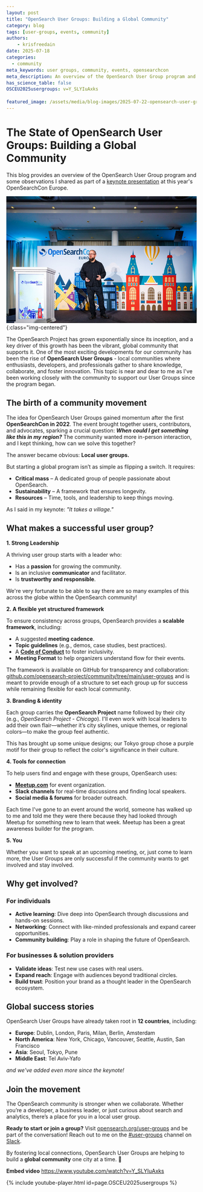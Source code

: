 ```yaml
---
layout: post
title: "OpenSearch User Groups: Building a Global Community"
category: blog
tags: [user-groups, events, community]
authors:
    - krisfreedain
date: 2025-07-18
categories:
  - community
meta_keywords: user groups, community, events, opensearchcon
meta_description: An overview of the OpenSearch User Group program and some observations Kris Freedain shared as part of a keynote presentation at OpenSearchCon Europe 2025.
has_science_table: false
OSCEU2025usergroups: v=Y_SLYIuAxks

featured_image: /assets/media/blog-images/2025-07-22-opensearch-user-groups-building-a-global-community/OSCEU2025-KrisFreedain.jpg
---
```


# The State of OpenSearch User Groups: Building a Global Community

This blog provides an overview of the OpenSearch User Group program and some observations I shared as part of a [keynote presentation](https://www.youtube.com/watch?v=Y_SLYIuAxks&list=PLzgr9zSpws16qm6E3OsNqzR8iFA3eScak&index=20) at this year's OpenSearchCon Europe.

![OpenSearchCon Europe 2025](/assets/media/blog-images/2025-07-22-opensearch-user-groups-building-a-global-community/OSCEU2025-KrisFreedain.jpg){:class="img-centered"}

The OpenSearch Project has grown exponentially since its inception, and a key driver of this growth has been the vibrant, global community that supports it. One of the most exciting developments for our community has been the rise of **OpenSearch User Groups** - local communities where enthusiasts, developers, and professionals gather to share knowledge, collaborate, and foster innovation. This topic is near and dear to me as I've been working closely with the community to support our User Groups since the program began.

## **The birth of a community movement**

The idea for OpenSearch User Groups gained momentum after the first **OpenSearchCon in 2022**. The event brought together users, contributors, and advocates, sparking a crucial question: ***When could I get something like this in my region?*** The community wanted more in-person interaction, and I kept thinking, how can we solve this together?

The answer became obvious: **Local user groups.**

But starting a global program isn’t as simple as flipping a switch. It requires:

* **Critical mass** – A dedicated group of people passionate about OpenSearch.
* **Sustainability** – A framework that ensures longevity.
* **Resources** – Time, tools, and leadership to keep things moving.

As I said in my keynote: *"It takes a village."*

## **What makes a successful user group?**

**1. Strong Leadership**

A thriving user group starts with a leader who:

* Has a **passion** for growing the community.
* Is an inclusive **communicator** and facilitator.
* Is **trustworthy and responsible**.

We're very fortunate to be able to say there are so many examples of this across the globe within the OpenSearch community!

**2. A flexible yet structured framework**

To ensure consistency across groups, OpenSearch provides a **scalable framework**, including:

* A suggested **meeting cadence**.
* **Topic guidelines** (e.g., demos, case studies, best practices).
* A [**Code of Conduct**](https://opensearch.org/code-of-conduct/) to foster inclusivity.
* **Meeting Format** to help organizers understand flow for their events.

The framework is available on GitHub for transparency and collaboration:
[github.com/opensearch-project/community/tree/main/user-groups](https://github.com/opensearch-project/community/tree/main/user-groups) and is meant to provide enough of a structure to set each group up for success while remaining flexible for each local community.

**3. Branding & identity**

Each group carries the **OpenSearch Project** name followed by their city (e.g., *OpenSearch Project - Chicago*). I'll even work with local leaders to add their own flair—whether it’s city skylines, unique themes, or regional colors—to make the group feel authentic.

This has brought up some unique designs; our Tokyo group chose a purple motif for their group to reflect the color's significance in their culture.

**4. Tools for connection**

To help users find and engage with these groups, OpenSearch uses:

* [**Meetup.com**](https://www.meetup.com/pro/opensearchproject/) for event organization.
* **Slack channels** for real-time discussions and finding local speakers.
* **Social media & forums** for broader outreach.

Each time I've gone to an event around the world, someone has walked up to me and told me they were there because they had looked through Meetup for something new to learn that week. Meetup has been a great awareness builder for the program.

**5. You**

Whether you want to speak at an upcoming meeting, or, just come to learn more, the User Groups are only successful if the community wants to get involved and stay involved.

## **Why get involved?**

### **For individuals**

* **Active learning**: Dive deep into OpenSearch through discussions and hands-on sessions.
* **Networking**: Connect with like-minded professionals and expand career opportunities.
* **Community building**: Play a role in shaping the future of OpenSearch.

### **For businesses & solution providers**

* **Validate ideas**: Test new use cases with real users.
* **Expand reach**: Engage with audiences beyond traditional circles.
* **Build trust**: Position your brand as a thought leader in the OpenSearch ecosystem.

## **Global success stories**

OpenSearch User Groups have already taken root in **12 countries**, including:

* **Europe**: Dublin, London, Paris, Milan, Berlin, Amsterdam
* **North America**: New York, Chicago, Vancouver, Seattle, Austin, San Francisco
* **Asia**: Seoul, Tokyo, Pune
* **Middle East**: Tel Aviv-Yafo

*and we've added even more since the keynote!*

## **Join the movement**

The OpenSearch community is stronger when we collaborate. Whether you’re a developer, a business leader, or just curious about search and analytics, there’s a place for you in a local user group.

**Ready to start or join a group?** Visit [opensearch.org/user-groups](https://opensearch.org/user-groups/) and be part of the conversation! Reach out to me on the [#user-groups](https://opensearch.slack.com/archives/C073A2DDP5J) channel on [Slack](https://opensearch.org/slack/).

By fostering local connections, OpenSearch User Groups are helping to build a **global community** one city at a time. 🚀


**Embed video** 
https://www.youtube.com/watch?v=Y_SLYIuAxks 


{% include youtube-player.html id=page.OSCEU2025usergroups %}